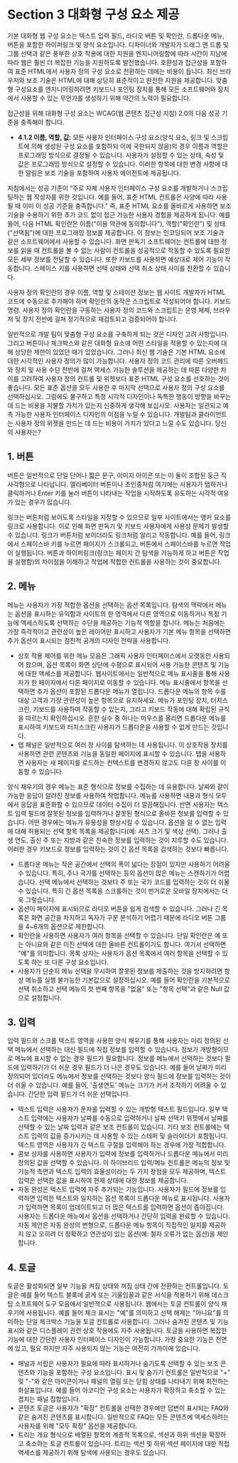 # Section 3 대화형 구성 요소 제공

기본 대화형 웹 구성 요소는 텍스트 입력 필드, 라디오 버튼 및 확인란, 드롭다운 메뉴, 버튼을 포함한 하이퍼링크 및 양식 요소입니다. 디자이너와 개발자가 드래그 앤 드롭 및 그룹 선택과 같은 풍부한 상호 작용에 대한 지원을 엔지니어링함에 따라 시간이 지남에 따라 웹은 훨씬 더 복잡한 기능을 지원하도록 발전했습니다. 호환성과 접근성을 포함하여 표준 HTML에서 사용자 정의 구성 요소로 전환하는 데에는 비용이 듭니다. 최신 브라우저와 보조 기술은 HTML에 대해 상당히 표준적이고 완전한 지원을 제공합니다. 맞춤형 구성요소를 엔지니어링하려면 키보드나 포인팅 장치를 통해 모든 소프트웨어와 장치에서 사용할 수 있는 무언가를 생성하기 위해 약간의 노력이 필요합니다.

접근성을 위해 대화형 구성 요소는 WCAG(웹 콘텐츠 접근성 지침) 2.0의 다음 성공 기준을 충족해야 합니다.

- **4.1.2 이름, 역할, 값:** 모든 사용자 인터페이스 구성 요소(양식 요소, 링크 및 스크립트에 의해 생성된 구성 요소를 포함하되 이에 국한되지 않음)의 경우 이름과 역할은 프로그래밍 방식으로 결정될 수 있습니다. 사용자가 설정할 수 있는 상태, 속성 및 값은 프로그래밍 방식으로 설정할 수 있습니다. 이러한 항목에 대한 변경 사항에 대한 알림은 보조 기술을 포함하여 사용자 에이전트에 제공됩니다.

지침에서는 성공 기준이 “주로 자체 사용자 인터페이스 구성 요소를 개발하거나 스크립팅하는 웹 작성자를 위한 것입니다. 예를 들어, 표준 HTML 컨트롤은 사양에 따라 사용될 때 이미 이 성공 기준을 충족합니다." 즉, 표준 HTML 요소를 올바르게 사용하면 보조 기술을 수용하기 위한 추가 코드 없이 접근 가능한 사용자 경험을 제공하게 됩니다. 예를 들어, 다음 HTML 확인란은 이름("이용 약관에 동의합니다"), 역할("확인란") 및 상태("선택됨")에 대한 프로그래밍 정보를 제공합니다. 이 정보는 인코딩되어 보조 기술과 같은 소프트웨어에서 사용할 수 있습니다. 화면 판독기 소프트웨어는 컨트롤에 대한 정보를 읽을 때 컨트롤을 볼 수 없는 사람이 컨트롤을 성공적으로 작동할 수 있도록 필요한 모든 세부 정보를 전달할 수 있습니다. 또한 키보드를 사용하면 예상대로 제어 기능이 작동합니다. 스페이스 키를 사용하면 선택 상태와 선택 취소 상태 사이를 전환할 수 있습니다.

사용자 정의 확인란의 경우 이름, 역할 및 스테이션 정보는 웹 사이트 개발자가 HTML 코드에 수동으로 추가해야 하며 확인란의 동작은 스크립트로 작성되어야 합니다. 키보드 명령. 사용자 정의 확인란을 구동하는 사용자 정의 코드와 스크립트는 운영 체제, 브라우저 및 장치 전반에 걸쳐 정기적으로 재검토되고 검증되어야 합니다.

일반적으로 개발 팀이 맞춤형 구성 요소를 구축하게 되는 것은 디자인 고려 사항입니다. 그리고 버튼이나 체크박스와 같은 대화형 요소에 어떤 스타일을 적용할 수 있는지에 대해 상당한 제한이 있었던 때가 있었습니다. 그러나 최신 웹 기술은 기본 HTML 요소에 대한 시각적인 사용자 정의가 많이 가능합니다. 사용자 정의 코드 관리에 따른 오버헤드와 장치 및 사용 수단 전반에 걸쳐 액세스 가능한 솔루션을 제공하는 데 따른 다양한 차이를 고려하여 사용자 정의 컨트롤 및 위젯보다 표준 HTML 구성 요소를 선호하는 것이 좋습니다. 모든 표준 옵션을 모두 사용한 후 마지막 선택으로 사용자 정의 구성 요소를 선택하십시오. 그럼에도 불구하고 특정 시각적 디자인이나 독특한 행동이 방향을 바꾸는 데 드는 비용을 지불할 가치가 있는지 신중하게 생각해 보십시오. 사용자는 일관되고 예측 가능한 사용자 인터페이스 디자인의 이점을 누릴 수 있습니다. 개발팀과 클라이언트는 사용자 정의 위젯을 만드는 데 드는 비용이 가치가 있다고 느낄 수도 있습니다. 당신의 사용자는?

## 1. 버튼

버튼은 일반적으로 단일 단어나 짧은 문구, 이미지 아이콘 또는 이 둘이 조합된 둥근 직사각형으로 나타납니다. 엘리베이터 버튼이나 초인종처럼 여기에는 사용자가 탭하거나 클릭하거나 Enter 키를 눌러 버튼이 나타내는 작업을 시작하도록 유도하는 시각적 여유가 있는 경우가 많습니다.

링크는 버튼처럼 보이도록 스타일을 지정할 수 있으므로 일부 사이트에서는 앵커 요소를 링크로 사용합니다. 이로 인해 화면 판독기 및 키보드 사용자에게 사용성 문제가 발생할 수 있습니다. 링크가 버튼처럼 보이더라도 링크처럼 알리고 작동합니다. 예를 들어, 링크에서 스페이스바 키를 누르면 페이지가 스크롤되고, 버튼에서 스페이스바를 누르면 작업이 실행됩니다. 버튼과 하이퍼링크(링크는 페이지 간 탐색을 가능하게 하고 버튼은 작업을 실행함)의 차이점을 이해하고 작업에 적합한 컨트롤을 사용하는 것이 중요합니다.

## 2. 메뉴

메뉴는 사용자가 가장 적합한 옵션을 선택하는 옵션 목록입니다. 탐색의 맥락에서 메뉴는 옵션을 표시하는 유익함과 사이트의 한 영역에서 다른 영역으로 이동하거나 특정 기능에 액세스하도록 선택하는 수단을 제공하는 기능적 역할을 합니다. 메뉴는 처음에는 가장 즉각적이고 관련성이 높은 레이어만 표시하고 사용자가 기본 메뉴 항목을 선택하면 추가 옵션이 표시되는 점진적 공개의 디자인 전략을 사용합니다.

- 상호 작용 제어를 위한 메뉴 모음은 그래픽 사용자 인터페이스에서 오랫동안 사용되어 왔으며, 옵션 목록이 화면 상단에 수평으로 표시되어 사용 가능한 콘텐츠 및 기능에 대한 액세스를 제공합니다. 웹사이트에서는 일반적으로 메뉴 표시줄을 통해 사용자가 한 페이지에서 다른 페이지로 이동할 수 있습니다. 메뉴 표시줄에서 항목을 선택하면 추가 옵션이 포함된 드롭다운 메뉴가 열립니다. 드롭다운 메뉴의 항목 수를 대상 고객과 가장 관련성이 높은 항목으로 유지하세요. 메뉴가 포인팅 장치, 터치스크린, 키보드를 사용하여 작동할 수 있는지, 그리고 키보드 작동에 대해 확립된 규칙을 따르는지 확인하십시오. 흔한 실수 중 하나는 마우스를 올리면 드롭다운 메뉴를 표시하여 키보드와 터치스크린 사용자가 드롭다운을 사용할 수 없게 만드는 것입니다.
- 탭 패널은 일반적으로 여러 창 사이를 탐색하는 데 사용됩니다. 이 상호작용 장치를 사용하면 관련 콘텐츠와 기능을 동일한 페이지에 표시할 수 있습니다. 탭을 사용하면 사용자는 새 페이지를 로드하는 컨텍스트를 변경하지 않고도 다른 창 사이를 이동할 수 있습니다.

양식 채우기의 경우 메뉴는 표준 형식으로 정보를 수집하는 데 유용합니다. 날짜와 같이 가능한 응답이 알려진 정보를 사용하여 작업합니다. 메뉴를 사용하면 내용과 형식 모두에서 응답을 표준화할 수 있으므로 데이터 수집이 더 깔끔해집니다. 반면 사용자는 텍스트 입력 필드에 잘못된 정보를 입력하거나 잘못된 형식으로 올바른 정보를 입력할 수 있습니다. 어떤 경우에는 메뉴가 유용성을 향상시킬 수 있습니다. 옵션을 알 수 없는 입력에 대해 허용되는 선택 항목 목록을 제공합니다(예: 셔츠 크기 및 색상 선택). 그러나 출생 연도, 출신 주 또는 지방과 같은 친숙한 정보를 입력하는 것이 지루할 수도 있습니다. 이러한 경우 키보드로 정보를 입력하는 것이 긴 옵션 목록을 검색하는 것보다 빠릅니다.

- 드롭다운 메뉴는 작은 공간에서 선택의 폭이 넓다는 장점이 있지만 사용하기 어려울 수 있습니다. 특히, 주나 국가를 선택하는 등의 옵션이 많은 메뉴는 스캔하기가 어렵습니다. 선택 메뉴에서 선택하는 것보다 주 또는 국가 코드를 입력하는 것이 더 쉬울 수 있습니다. 특히 긴 옵션 목록을 스크롤하는 것이 번거로운 모바일 장치에서는 더욱 그렇습니다.
- 옵션이 페이지에 표시되므로 라디오 버튼을 쉽게 검색할 수 있습니다. 그러나 긴 목록은 화면 공간을 차지하고 독자가 구문 분석하기 어렵기 때문에 라디오 버튼 그룹을 4~6개의 옵션으로 제한합니다.
- 확인란을 사용하면 사용자가 여러 항목을 선택할 수 있습니다. 단일 확인란은 예 또는 아니요와 같은 이진 선택에 대한 올바른 컨트롤이기도 합니다. 여기서 선택하면 "예"를 의미합니다. 목록 상자는 사용자가 옵션 목록에서 여러 항목을 선택할 수 있도록 하는 또 다른 구성 요소입니다.
- 사용자가 단순히 메뉴 선택을 무시하여 잘못된 정보를 제출하는 것을 방지하려면 항상 메뉴를 실행 불가능한 기본값으로 설정하십시오. 예를 들어 확인란을 기본적으로 선택 취소하고 선택 메뉴의 첫 번째 항목을 "없음" 또는 "항목 선택"과 같은 Null 값으로 설정합니다.

## 3. 입력

입력 필드와 스크롤 텍스트 영역을 사용한 양식 채우기를 통해 사용자는 미리 정의된 선택 메뉴에서 선택하는 대신 필드에 직접 정보를 입력할 수 있습니다. 정보가 개방형이므로 메뉴에 표시할 수 없는 경우 필드가 필요합니다. 정보를 메뉴에서 선택하는 것보다 필드에 입력하기가 더 쉬운 경우 필드가 더 나은 경우도 있습니다. 예를 들어 날짜가 미리 정의되어 있더라도 메뉴에서 정보를 선택하는 것보다 양식 필드에 정보를 입력하는 것이 더 쉬울 수 있습니다. 예를 들어, '출생연도' 메뉴는 크기가 커서 조작하기 어려울 수 있습니다. 간단한 입력 필드가 더 쉬운 선택입니다.

- 텍스트 입력은 사용자가 문자를 입력할 수 있는 개방형 텍스트 필드입니다. 일부 텍스트 입력에는 사용자가 날짜를 수동으로 입력하거나 날짜 선택기 위젯에서 날짜를 선택할 수 있는 날짜 입력과 같은 보조 컨트롤이 있습니다. 기타 보조 컨트롤에는 텍스트 입력의 값을 증가시키는 데 사용할 수 있는 스테퍼 및 슬라이더가 포함됩니다. 텍스트 영역은 사용자가 긴 텍스트 구절을 입력해야 하는 경우에 가장 적합합니다.
- 콤보 상자를 사용하면 사용자가 입력에 정보를 입력하거나 드롭다운 메뉴에서 미리 정의된 값을 선택할 수 있습니다. 이 하이브리드 입력/메뉴 컨트롤은 메뉴의 정보 및 기능적 측면과 텍스트 입력의 효율성이라는 두 가지 장점을 모두 제공하며, 텍스트 입력은 선택한 값을 표시하여 현재 상태에 대한 정보를 제공합니다.
- 자동 완성은 텍스트 입력에 자주 추가되는 기능입니다. 사용자가 필드에 정보를 입력하면 입력한 텍스트와 일치하는 옵션 목록이 드롭다운 메뉴로 표시됩니다. 사용자가 입력하면 목록이 업데이트되고 더 많은 텍스트를 입력하면 옵션이 좁아집니다. 사용자는 드롭다운 메뉴에서 옵션을 선택하거나 간단히 입력을 완료할 수 있습니다. 자동 제안은 자동 완성의 변형으로, 드롭다운 메뉴 항목이 직접적인 일치를 제공하지 않고 오히려 더 정확하고 연관성이 있는 옵션(예: 철자 오류가 없는 옵션)을 제안합니다.

## 4. 토글

토글은 활성화되면 일부 기능을 켜짐 상태와 꺼짐 상태 간에 전환하는 컨트롤입니다. 토글은 예를 들어 텍스트 블록에 굵게 또는 기울임꼴과 같은 서식을 적용하기 위해 데스크탑 소프트웨어 도구 모음에서 일반적으로 사용됩니다. 웹에서는 토글 컨트롤이 양식 채우기에 사용됩니다. 예를 들어 체크 표시는 "예"를 의미하고 선택 해제는 "아니요"를 의미하는 단일 체크박스 기능을 토글 컨트롤로 사용합니다. 그러나 숨겨진 콘텐츠 및 기능 표시와 같은 디스플레이 관련 상호 작용에도 자주 사용됩니다. 토글을 사용하면 복잡한 기능에 대한 간단한 사용자 인터페이스 디자인이 가능합니다. 가장 중요한 기능은 전면에 있고, 필요 하지만 자주 사용되지 않는 기능은 여전히 가까이에 있습니다.

- 패널과 서랍은 사용자가 필요에 따라 표시하거나 숨기도록 선택할 수 있는 보조 콘텐츠와 기능을 포함하는 구성 요소입니다. 표시 및 숨기기 컨트롤은 일반적으로 "+" 및 "-"와 같은 아이콘이거나 패널의 열림 또는 닫힘 상태를 나타내기 위해 회전하는 화살표입니다. 예를 들어 아코디언 구성 요소는 사용자가 확장하고 축소할 수 있는 겹치는 패널 집합입니다.
- 콘텐츠 토글은 사용자가 "확장" 컨트롤을 선택한 경우에만 답변이 표시되는 FAQ와 같은 숨겨진 콘텐츠를 표시합니다. 일반적으로 FAQ는 모든 콘텐츠에 액세스하려는 사용자를 위해 "모두 확장" 옵션을 제공합니다.
- 트리는 개요 형식으로 배열된 항목의 계층적 목록으로, 섹션과 하위 섹션을 확장하고 축소하는 토글 컨트롤이 있습니다. 트리는 섹션 및 하위 섹션 페이지에 대한 직접 액세스를 제공하기 위해 탐색에 사용되는 경우도 있습니다.
